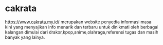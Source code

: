 # cakrata
https://www.cakrata.my.id/ merupakan website penyedia informasi masa kini yang menyajikan info menarik dan terbaru untuk dinikmati oleh berbagai kalangan dimulai dari drakor,kpop,anime,olahraga,referensi tugas dan masih banyak yang lainya. 
